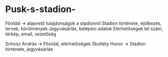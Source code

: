 # Pusk-s-stadion-

Főoldal -> alapvető tulajdonságok a stadionról
Stadion története, építkezés, tervek, körülmények
Jegyvásárlás, belépési adatok 
Elérhetőségek tel szám, térkép, email, vezetőség

Schosz András -> Főoldal, elérhetőségek
Skultéty Hunor -> Stadion története, jegyvásárlás
